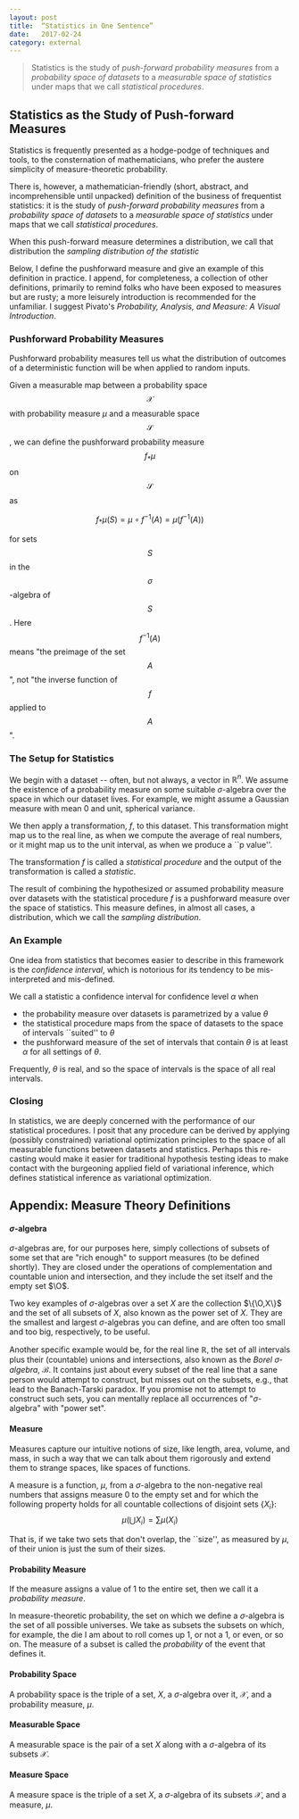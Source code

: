 ```yaml
---
layout: post
title:	“Statistics in One Sentence”
date:	2017-02-24
category: external
---
```


> Statistics is the study of
*push-forward probability measures*
from a
*probability space of datasets*
to a
*measurable space of statistics*
under maps that we call
*statistical procedures*.

<!--exc-->
<script type="text/javascript" src="http://cdn.mathjax.org/mathjax/latest/MathJax.js?config=TeX-AMS-MML_HTMLorMML"></script>

## Statistics as the Study of Push-forward Measures

Statistics is frequently presented as a hodge-podge of
techniques and tools, to the consternation of mathematicians,
who prefer the austere simplicity of measure-theoretic probability.

There is, however, a mathematician-friendly
(short, abstract, and incomprehensible until unpacked)
definition of the business of frequentist statistics:
it is the study of
*push-forward probability measures*
from a
*probability space of datasets*
to a
*measurable space of statistics*
under maps that we call
*statistical procedures*.

When this push-forward measure
determines a distribution,
we call that distribution the
*sampling distribution of the statistic*

Below, I define the pushforward measure
and give an example of this definition in practice.
I append, for completeness,
a collection of other definitions,
primarily to remind folks who have been
exposed to measures but are rusty;
a more leisurely introduction is recommended for the unfamiliar.
I suggest Pivato's
*Probability, Analysis, and Measure: A Visual Introduction*.

### Pushforward Probability Measures

Pushforward probability measures tell us what the
distribution of outcomes of
a deterministic function will be
when applied to random inputs.

Given a measurable map between
a probability space $$\mathcal{X}$$
with probability measure $\mu$
and a measurable space $$\mathcal{S}$$,
we can define the
pushforward probability measure $$f_*\mu$$
on $$\mathcal{S}$$ as

$$
    f_*\mu(S) = \mu \circ f^{-1}(A) = \mu\left(f^{-1}(A)\right)
$$

for sets $$S$$ in the $$\sigma$$-algebra of $$S$$.
Here $$f^{-1}(A)$$ means
"the preimage of the set $$A$$",
not
"the inverse function of $$f$$ applied to $$A$$".

### The Setup for Statistics

We begin with a dataset -- often, but not always,
a vector in $\mathbb{R}^n$.
We assume the existence of a probability measure
on some suitable $\sigma$-algebra over the space
in which our dataset lives.
For example, we might assume a Gaussian measure
with mean $0$ and unit, spherical variance.

We then apply a transformation, $f$, to this dataset.
This transformation might map us to the real line,
as when we compute the average of real numbers,
or it might map us to the unit interval,
as when we produce a ``p value''.

The transformation $f$ is called a *statistical procedure*
and the output of the transformation is called a *statistic*.

The result of combining the hypothesized or assumed
probability measure over datasets
with the statistical procedure $f$
is a pushforward measure over the space of statistics.
This measure defines, in almost all cases, a distribution,
which we call the *sampling distribution*.

### An Example

One idea from statistics that becomes easier to describe
in this framework is the *confidence interval*,
which is notorious for its
tendency to be mis-interpreted and mis-defined.

We call a statistic a confidence interval
for confidence level $\alpha$ when

- the probability measure over datasets is parametrized by a value $\theta$
- the statistical procedure maps from
the space of datasets to
the space of intervals ``suited'' to $\theta$
- the pushforward measure of the set of intervals that contain $\theta$
is at least $\alpha$ for all settings of $\theta$.

Frequently, $\theta$ is real, and so the space of intervals
is the space of all real intervals.

### Closing

In statistics,
we are deeply concerned with the performance of
our statistical procedures.
I posit that any procedure can be derived
by applying (possibly constrained)
variational optimization principles to the
space of all measurable functions
between datasets and statistics.
Perhaps this re-casting would make it easier
for traditional hypothesis testing ideas
to make contact with the burgeoning applied field of
variational inference,
which defines statistical inference
as variational optimization.

## Appendix: Measure Theory Definitions

#### $\sigma$-algebra

$\sigma$-algebras are, for our purposes here,
simply collections of subsets of some set
that are "rich enough"
to support measures (to be defined shortly).
They are closed under the operations of
complementation and
countable union and intersection, and
they include the set itself and the empty set $\O$.

Two key examples of $\sigma$-algebras over
a set $X$ are
the collection
$\{\O,X\}$
and the set of all subsets of $X$,
also known as the power set of $X$.
They are the smallest and largest
$\sigma$-algebras you can define,
and are often too small and too big,
respectively, to be useful.

Another specific example would be, for the real line $\mathbb{R}$,
the set of all intervals plus their (countable) unions and intersections,
also known as the *Borel $\sigma$-algebra*,
$\mathcal{B}$.
It contains just about every subset of the real line that
a sane person would attempt to construct,
but misses out on the subsets, e.g., that lead to the
Banach-Tarski paradox.
If you promise not to attempt to construct such sets,
you can mentally replace all occurrences of "$\sigma$-algebra"
with "power set".

#### Measure

Measures capture our intuitive notions
of size, like
length, area, volume, and mass,
in such a way that we can
talk about them rigorously and extend them to
strange spaces, like spaces of functions.

A measure is a function, $\mu$,
from a $\sigma$-algebra
to the non-negative real numbers
that assigns measure $0$ to the empty set
and for which the following property holds
for all countable collections of disjoint sets
$\{X_i\}$:
$$
    \mu\left(\bigcup X_i\right)
    	= \sum \mu\left(X_i\right)
$$

That is, if we take two sets that don't overlap,
the ``size'', as measured by $\mu$,
of their union is just the sum of their sizes.

#### Probability Measure

If the measure assigns a value of $1$ to the entire set,
then we call it a *probability measure*.

In measure-theoretic probability, the set on which we define
a $\sigma$-algebra is the set of all possible universes.
We take as subsets the subsets on which, for example,
the die I am about to roll comes up $1$,
or not a $1$, or even, or so on.
The measure of a subset is called the
*probability*
of the event that defines it.

#### Probability Space

A probability space is the triple of
a set, $X$,
a $\sigma$-algebra over it, $\mathcal{X}$,
and a probability measure, $\mu$.

#### Measurable Space

A measurable space is the pair of a set $X$
along with a $\sigma$-algebra of its subsets
$\mathcal{X}$.

#### Measure Space

A measure space is the triple of a set $X$,
a $\sigma$-algebra of its subsets $\mathcal{X}$,
and a measure, $\mu$.
